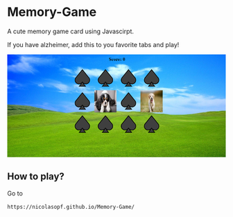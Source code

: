 # Memory-Game
A cute memory game card using Javascirpt.

If you have alzheimer, add this to you favorite tabs and play!

![Screenshot of the game](images/game.png)

## How to play?
Go to
```
https://nicolasopf.github.io/Memory-Game/
```
